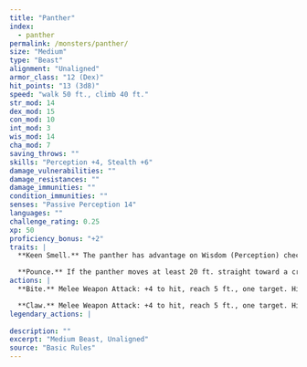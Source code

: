 ```yaml
---
title: "Panther"
index:
  - panther
permalink: /monsters/panther/
size: "Medium"
type: "Beast"
alignment: "Unaligned"
armor_class: "12 (Dex)"
hit_points: "13 (3d8)"
speed: "walk 50 ft., climb 40 ft."
str_mod: 14
dex_mod: 15
con_mod: 10
int_mod: 3
wis_mod: 14
cha_mod: 7
saving_throws: ""
skills: "Perception +4, Stealth +6"
damage_vulnerabilities: ""
damage_resistances: ""
damage_immunities: ""
condition_immunities: ""
senses: "Passive Perception 14"
languages: ""
challenge_rating: 0.25
xp: 50
proficiency_bonus: "+2"
traits: |
  **Keen Smell.** The panther has advantage on Wisdom (Perception) checks that rely on smell.

  **Pounce.** If the panther moves at least 20 ft. straight toward a creature and then hits it with a claw attack on the same turn, that target must succeed on a DC 12 Strength saving throw or be knocked prone. If the target is prone, the panther can make one bite attack against it as a bonus action.
actions: |
  **Bite.** Melee Weapon Attack: +4 to hit, reach 5 ft., one target. Hit: 5 (1d6 + 2) piercing damage.

  **Claw.** Melee Weapon Attack: +4 to hit, reach 5 ft., one target. Hit: 4 (1d4 + 2) slashing damage.  
legendary_actions: |
  
description: ""
excerpt: "Medium Beast, Unaligned"
source: "Basic Rules"
---
```

